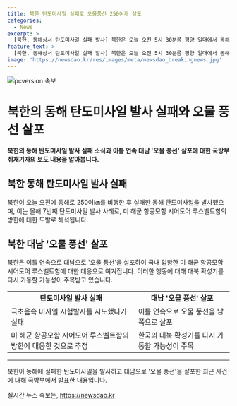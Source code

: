 ```yaml
---
title: 북한 탄도미사일 실패로 오물풍선 250여개 살포
categories:
  - News
excerpt: >
  [북한, 동해상서 탄도미사일 실패 발사] 북한은 오늘 오전 5시 30분쯤 평양 일대에서 동해상으로 탄도미사일을 시험 발사했지만, 250여㎞를 비행한 후 추락하는 등 실패한 것으로 전해졌다. 이는 올해 들어 7번째 탄도미사일 발사로, 미 해군 항공모함 시어도어 루스벨트함 방한에 대응한 것으로 분석되고 있다. 북한은 이틀 연속 대남 오물 풍선을 살포했으며, 대북 확성기 가동 가능성도 주목된다. (150자)
feature_text: >
  [북한, 동해상서 탄도미사일 실패 발사] 북한은 오늘 오전 5시 30분쯤 평양 일대에서 동해상으로 탄도미사일을 시험 발사했지만, 250여㎞를 비행한 후 추락하는 등 실패한 것으로 전해졌다. 이는 올해 들어 7번째 탄도미사일 발사로, 미 해군 항공모함 시어도어 루스벨트함 방한에 대응한 것으로 분석되고 있다. 북한은 이틀 연속 대남 오물 풍선을 살포했으며, 대북 확성기 가동 가능성도 주목된다. (150자)
image: 'https://newsdao.kr/res/images/meta/newsdao_breakingnews.jpg'
---
```


<p><img src="https://newsdao.kr/res/images/meta/newsdao_breakingnews.jpg" alt="pcversion 속보" /></p>

<h1>북한의 동해 탄도미사일 발사 실패와 오물 풍선 살포</h1>

<p data-ke-size="size16"><b>북한의 동해 탄도미사일 발사 실패 소식과 이틀 연속 대남 '오물 풍선' 살포에 대한 국방부 취재기자의 보도 내용을 알아봅니다.</b></p>

<h2 data-ke-size="size26">북한 동해 탄도미사일 발사 실패</h2>

<p data-ke-size="size16">북한이 오늘 오전에 동해로 250여㎞를 비행한 후 실패한 동해 탄도미사일을 발사했으며, 이는 올해 7번째 탄도미사일 발사 사례로, 미 해군 항공모함 시어도어 루스벨트함의 방한에 대한 도발로 해석됩니다.</p>

<h2 data-ke-size="size26">북한 대남 '오물 풍선' 살포</h2>

<p data-ke-size="size16">북한은 이틀 연속으로 대남으로 '오물 풍선'을 살포하여 국내 입항한 미 해군 항공모함 시어도어 루스벨트함에 대한 대응으로 여겨집니다. 이러한 행동에 대해 대북 확성기를 다시 가동할 가능성이 주목받고 있습니다.</p>

<table>
  <tr>
    <td style="text-align: center; height: 17px;"><b>탄도미사일 발사 실패</b></td>
    <td style="text-align: center; height: 17px;"><b>대남 '오물 풍선' 살포</b></td>
  </tr>
  <tr>
    <td data-table="탄도미사일 발사 실패">극초음속 미사일 시험발사를 시도했다가 실패</td>
    <td data-table="대남 '오물 풍선' 살포">이틀 연속으로 오물 풍선을 남쪽으로 살포</td>
  </tr>
  <tr>
    <td data-table="탄도미사일 발사 실패">미 해군 항공모함 시어도어 루스벨트함의 방한에 대응한 것으로 추정</td>
    <td data-table="대남 '오물 풍선' 살포">한국의 대북 확성기를 다시 가동할 가능성이 주목</td>
  </tr>
</table>

<hr>

<p data-ke-size="size16">북한이 동해에 실패한 탄도미사일을 발사하고 대남으로 '오물 풍선'을 살포한 최근 사건에 대해 국방부에서 발표한 내용입니다.</p>
실시간 뉴스 속보는, <a href="https://newsdao.kr" rel="dofollow">https://newsdao.kr</a>



